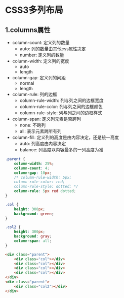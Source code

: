 # CSS3多列布局
## 1.columns属性
* column-count: 定义列的数量
    * auto: 列的数量由其他css属性决定
    * number: 定义列的数量
* column-width: 定义列的宽度
    * auto
    * length
* column-gap: 定义列的间距
    * normal
    * length
* column-rule: 列的边框
    * column-rule-width: 列与列之间的边框宽度
    * column-rule-color: 列与列之间的边框颜色
    * column-rule-style: 列与列之间的边框样式
* column-span: 定义列元素是否跨列
    * none: 不跨列
    * all: 表示元素跨所有列
* column-fill: 定义列的高度是由内容决定，还是统一高度
    * auto: 列高度由内容决定
    * balance: 列高度以内容最多的一列高度为准
```css
.parent {
    column-width: 25%;
    column-count: 4;
    column-gap: 10px;
    /* column-rule-width: 5px;
    column-rule-color: red;
    column-rule-style: dotted; */
    column-rule: 5px red dotted;
}

.col {
    height: 300px;
    background: green;
}

.col2 {
    height: 300px;
    background: gray;
    column-span: all;
}
```
```html
<div class="parent">
    <div class="col"></div>
    <div class="col"></div>
    <div class="col"></div>
    <div class="col"></div>
</div>
<div class="parent">
    <div class="col2"></div>
</div>
``` 